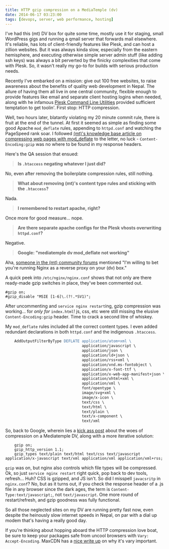 ```yaml
---
title: HTTP gzip compression on a MediaTemple (dv)
date: 2014-06-17 03:23:00
tags: [devops, server, web performance, hosting]
---
```


I've had this (mt) DV box for quite some time, mostly use it for staging, small WordPress gigs and running a qmail server that forwards mail elsewhere. It's reliable, has lots of client-friendly features like Plesk, and can host a zillion websites. But it was always kinda slow, especially from the eastern hemisphere, and executing otherwise simple server admin stuff (like adding ssh keys) was always a bit perverted by the finicky complexities that come with Plesk. So, it wasn't really my go-to for builds with serious production needs.

Recently I've embarked on a mission: give out 100 free websites, to raise awareness about the benefits of quality web development in Nepal. The allure of having them all live in one central community, flexible enough to provide features like email and separate client hosting logins when needed, along with he infamous [Plesk Command Line Utilities](http://download1.parallels.com/Plesk/PP11/11.0/Doc/en-US/online/plesk-unix-cli/) provided sufficient temptation to get toolin'. First stop: HTTP compression.

Well, two hours later, blatantly violating my 20 minute commit rule, there is fruit at the end of the tunnel. At first it seemed as simple as finding some good Apache `mod_deflate` rules, appending to `httpd.conf` and watching the PageSpeed rank soar. I followed [(mt)'s knowledge base article on compressing web pages with mod_deflate](http://kb.mediatemple.net/questions/1567/Compressing+web+pages+with+mod_deflate#dv) to the letter, no luck - `Content-Encoding:gzip` was no where to be found in my response headers.

Here's the QA session that ensued:

> __Is `.htaccess` negating whatever I just did?__

No, even after removing the boilerplate compression rules, still nothing.

> __What about removing (mt)'s content type rules and sticking with the `.htaccess`?__

Nada.

> __I remembered to restart apache, right?__

Once more for good measure... nope.

> __Are there separate apache configs for the Plesk vhosts overwriting `httpd.conf`?__

Negative.

> __Google: "mediatemple dv mod_deflate not working"__

Aha, [someone in the (mt) community forums](https://forum.mediatemple.net/topic/6979-mod-deflate-only-working-on-files-1kb-anyone-help-locate-the-issue/#entry37335) mentioned "I'm willing to bet you're running Nginx as a reverse proxy on your (dv) box."

A quick peek into `/etc/nginx/nginx.conf` shows that not only are there ready-made gzip switches in place, they've been commented out.

```nginx
#gzip on;
#gzip_disable "MSIE [1-6]\.(?!.*SV1)";
```

After uncommenting and `service nginx restart`ing, gzip compression was working... for *only for* `index.html`! js, css, etc were still missing the elusive `Content-Encoding:gzip` header. Time to crack a second litre of whiskey.

My `mod_deflate` rules included all the correct content types. I even added redundant declarations in both `httpd.conf` and the indigenous `.htaccess`.

```apache
    AddOutputFilterByType DEFLATE application/atom+xml \
                                  application/javascript \
                                  application/json \
                                  application/ld+json \
                                  application/rss+xml \
                                  application/vnd.ms-fontobject \
                                  application/x-font-ttf \
                                  application/x-web-app-manifest+json \
                                  application/xhtml+xml \
                                  application/xml \
                                  font/opentype \
                                  image/svg+xml \
                                  image/x-icon \
                                  text/css \
                                  text/html \
                                  text/plain \
                                  text/x-component \
                                  text/xml
```

So, back to Google, wherein lies a [kick ass post](http://kickassability.com/apache-nginx-mod_deflate-gzip-compression-woes/) about the woes of compression on a Mediatemple DV, along with a more iterative solution:

```nginx
    gzip on;
    gzip_http_version 1.1;
    gzip_types text/plain text/html text/css text/javascript application/x-javascript text/xml application/xml application/xml+rss;
```

`gzip` was on, but nginx also controls which file types will be compressed. Ok, so just `service nginx restart` right quick, pop back to dev tools, refresh... Huh? CSS is gzipped, and JS isn't. So did I misspell `javacsritp` in `nginx.conf`? No, but as it turns out, if you check the response header of a .js file in any browser since the dark ages, the term is `Content-Type:text/javascript;`, not `text/javascript`. One more round of restart/refresh, and gzip goodness was fully functional.

So all those neglected sites on my DV are running pretty fast now, even despite the heinously slow internet speeds in Nepal, on par with a dial up modem that's having a really good day.

If you're thinking about hopping aboard the HTTP compression love boat, be sure to keep your packages safe from uncool browsers with `Vary: Accept-Encoding`. MaxCDN has a [nice write up](http://blog.maxcdn.com/accept-encoding-its-vary-important/) on why it's vary important.
